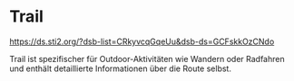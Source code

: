 # Trail
https://ds.sti2.org/?dsb-list=CRkyvcqGqeUu&dsb-ds=GCFskkOzCNdo

Trail ist spezifischer für Outdoor-Aktivitäten wie Wandern oder Radfahren und enthält detaillierte Informationen über die Route selbst.